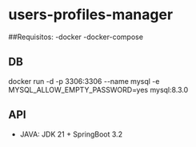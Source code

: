 # users-profiles-manager

##Requisitos:
-docker
-docker-compose

## DB
docker run -d -p 3306:3306 --name mysql -e MYSQL_ALLOW_EMPTY_PASSWORD=yes mysql:8.3.0

## API
- JAVA: JDK 21 + SpringBoot 3.2
